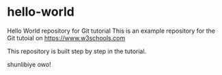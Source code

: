 # hello-world
Hello World repository for Git tutorial
This is an example repository for the Git tutoial on https://www.w3schools.com

This repository is built step by step in the tutorial.

shunlibiye owo!
